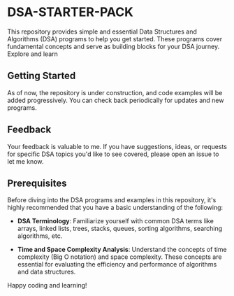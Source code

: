 # DSA-STARTER-PACK

This repository provides simple and essential Data Structures and Algorithms (DSA) programs to help you get started. These programs cover fundamental concepts and serve as building blocks for your DSA journey. Explore and learn

## Getting Started

As of now, the repository is under construction, and code examples will be added progressively. You can check back periodically for updates and new programs.

## Feedback

Your feedback is valuable to me. If you have suggestions, ideas, or requests for specific DSA topics you'd like to see covered, please open an issue to let me know.

## Prerequisites

Before diving into the DSA programs and examples in this repository, it's highly recommended that you have a basic understanding of the following:

- **DSA Terminology**: Familiarize yourself with common DSA terms like arrays, linked lists, trees, stacks, queues, sorting algorithms, searching algorithms, etc.

- **Time and Space Complexity Analysis**: Understand the concepts of time complexity (Big O notation) and space complexity. These concepts are essential for evaluating the efficiency and performance of algorithms and data structures.



Happy coding and learning!
